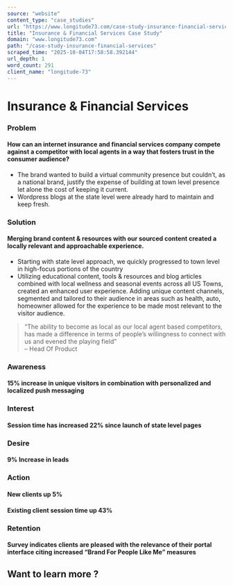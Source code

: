 ```yaml
---
source: "website"
content_type: "case_studies"
url: "https://www.longitude73.com/case-study-insurance-financial-services"
title: "Insurance & Financial Services Case Study"
domain: "www.longitude73.com"
path: "/case-study-insurance-financial-services"
scraped_time: "2025-10-04T17:58:58.392144"
url_depth: 1
word_count: 291
client_name: "longitude-73"
---
```


# Insurance & Financial Services

### Problem

#### How can an internet insurance and financial services company compete against a competitor with local agents in a way that fosters trust in the consumer audience?

* The brand wanted to build a virtual community presence but couldn’t, as a national brand, justify the expense of building at town level presence let alone the cost of keeping it current.
* Wordpress blogs at the state level were already hard to maintain and keep fresh.

### Solution

#### Merging brand content & resources with our sourced content created a locally relevant and approachable experience.

* Starting with state level approach, we quickly progressed to town level in high-focus portions of the country
* Utilizing educational content, tools & resources and blog articles combined with local wellness and seasonal events across all US Towns, created an enhanced user experience. Adding unique content channels, segmented and tailored to their audience in areas such as health, auto, homeowner allowed for the experience to be made most relevant to the visitor audience.

> “The ability to become as local as our local agent based competitors, has made a difference in terms of people’s willingness to connect with us and evened the playing field”  
> – Head Of Product

### Awareness

#### 15% increase in unique visitors in combination with personalized and localized push messaging

### Interest

#### Session time has increased 22% since launch of state level pages

### Desire

#### 9% Increase in leads

### Action

#### New clients up 5%  
#### Existing client session time up 43%

### Retention

#### Survey indicates clients are pleased with the relevance of their portal interface citing increased “Brand For People Like Me” measures

## Want to learn more ?